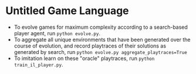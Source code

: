 # Untitled Game Language

- To evolve games for maximum complexity according to a search-based player agent, run `python evolve.py`.
- To aggregate all unique environments that have been generated over the course of evolution, and record playtraces of their solutions as generated by search, run `python evolve.py aggregate_playtraces=True`
- To imitation learn on these "oracle" playtraces, run `python train_il_player.py`.
